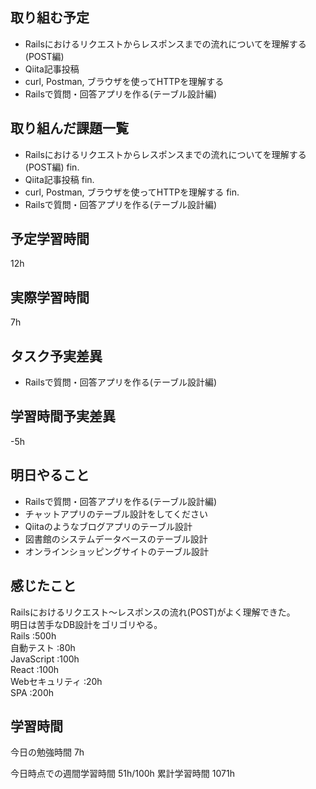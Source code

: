 ## 取り組む予定
- Railsにおけるリクエストからレスポンスまでの流れについてを理解する(POST編)
- Qiita記事投稿
- curl, Postman, ブラウザを使ってHTTPを理解する
- Railsで質問・回答アプリを作る(テーブル設計編)


## 取り組んだ課題一覧
- Railsにおけるリクエストからレスポンスまでの流れについてを理解する(POST編) fin.
- Qiita記事投稿 fin.
- curl, Postman, ブラウザを使ってHTTPを理解する fin.
- Railsで質問・回答アプリを作る(テーブル設計編)


## 予定学習時間
12h

## 実際学習時間
7h

## タスク予実差異
- Railsで質問・回答アプリを作る(テーブル設計編)

## 学習時間予実差異
-5h

## 明日やること
- Railsで質問・回答アプリを作る(テーブル設計編)
- チャットアプリのテーブル設計をしてください
- Qiitaのようなブログアプリのテーブル設計
- 図書館のシステムデータベースのテーブル設計
- オンラインショッピングサイトのテーブル設計

## 感じたこと
Railsにおけるリクエスト〜レスポンスの流れ(POST)がよく理解できた。<br>
明日は苦手なDB設計をゴリゴリやる。<br>
Rails :500h<br>
自動テスト :80h<br>
JavaScript :100h<br>
React :100h<br>
Webセキュリティ :20h<br>
SPA :200h


## 学習時間
今日の勉強時間 7h

今日時点での週間学習時間 51h/100h
累計学習時間 1071h